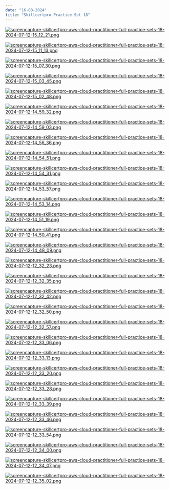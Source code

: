 ```yaml
---
date: "16-08-2024"
title: "Skillcertpro Practice Set 18"
---
```

<a href="/blog/images/screencapture-skillcertpro-aws-cloud-practitioner-full-practice-sets-18-2024-07-12-15_12_21.png" target="_blank"><img src="/blog/images/screencapture-skillcertpro-aws-cloud-practitioner-full-practice-sets-18-2024-07-12-15_12_21.png" alt="screencapture-skillcertpro-aws-cloud-practitioner-full-practice-sets-18-2024-07-12-15_12_21.png" /></a>

<a href="/blog/images/screencapture-skillcertpro-aws-cloud-practitioner-full-practice-sets-18-2024-07-12-15_11_13.png" target="_blank"><img src="/blog/images/screencapture-skillcertpro-aws-cloud-practitioner-full-practice-sets-18-2024-07-12-15_11_13.png" alt="screencapture-skillcertpro-aws-cloud-practitioner-full-practice-sets-18-2024-07-12-15_11_13.png" /></a>

<a href="/blog/images/screencapture-skillcertpro-aws-cloud-practitioner-full-practice-sets-18-2024-07-12-15_07_30.png" target="_blank"><img src="/blog/images/screencapture-skillcertpro-aws-cloud-practitioner-full-practice-sets-18-2024-07-12-15_07_30.png" alt="screencapture-skillcertpro-aws-cloud-practitioner-full-practice-sets-18-2024-07-12-15_07_30.png" /></a>

<a href="/blog/images/screencapture-skillcertpro-aws-cloud-practitioner-full-practice-sets-18-2024-07-12-15_03_45.png" target="_blank"><img src="/blog/images/screencapture-skillcertpro-aws-cloud-practitioner-full-practice-sets-18-2024-07-12-15_03_45.png" alt="screencapture-skillcertpro-aws-cloud-practitioner-full-practice-sets-18-2024-07-12-15_03_45.png" /></a>

<a href="/blog/images/screencapture-skillcertpro-aws-cloud-practitioner-full-practice-sets-18-2024-07-12-15_02_48.png" target="_blank"><img src="/blog/images/screencapture-skillcertpro-aws-cloud-practitioner-full-practice-sets-18-2024-07-12-15_02_48.png" alt="screencapture-skillcertpro-aws-cloud-practitioner-full-practice-sets-18-2024-07-12-15_02_48.png" /></a>

<a href="/blog/images/screencapture-skillcertpro-aws-cloud-practitioner-full-practice-sets-18-2024-07-12-14_59_32.png" target="_blank"><img src="/blog/images/screencapture-skillcertpro-aws-cloud-practitioner-full-practice-sets-18-2024-07-12-14_59_32.png" alt="screencapture-skillcertpro-aws-cloud-practitioner-full-practice-sets-18-2024-07-12-14_59_32.png" /></a>

<a href="/blog/images/screencapture-skillcertpro-aws-cloud-practitioner-full-practice-sets-18-2024-07-12-14_59_03.png" target="_blank"><img src="/blog/images/screencapture-skillcertpro-aws-cloud-practitioner-full-practice-sets-18-2024-07-12-14_59_03.png" alt="screencapture-skillcertpro-aws-cloud-practitioner-full-practice-sets-18-2024-07-12-14_59_03.png" /></a>

<a href="/blog/images/screencapture-skillcertpro-aws-cloud-practitioner-full-practice-sets-18-2024-07-12-14_56_36.png" target="_blank"><img src="/blog/images/screencapture-skillcertpro-aws-cloud-practitioner-full-practice-sets-18-2024-07-12-14_56_36.png" alt="screencapture-skillcertpro-aws-cloud-practitioner-full-practice-sets-18-2024-07-12-14_56_36.png" /></a>

<a href="/blog/images/screencapture-skillcertpro-aws-cloud-practitioner-full-practice-sets-18-2024-07-12-14_54_51.png" target="_blank"><img src="/blog/images/screencapture-skillcertpro-aws-cloud-practitioner-full-practice-sets-18-2024-07-12-14_54_51.png" alt="screencapture-skillcertpro-aws-cloud-practitioner-full-practice-sets-18-2024-07-12-14_54_51.png" /></a>

<a href="/blog/images/screencapture-skillcertpro-aws-cloud-practitioner-full-practice-sets-18-2024-07-12-14_54_31.png" target="_blank"><img src="/blog/images/screencapture-skillcertpro-aws-cloud-practitioner-full-practice-sets-18-2024-07-12-14_54_31.png" alt="screencapture-skillcertpro-aws-cloud-practitioner-full-practice-sets-18-2024-07-12-14_54_31.png" /></a>

<a href="/blog/images/screencapture-skillcertpro-aws-cloud-practitioner-full-practice-sets-18-2024-07-12-14_53_57.png" target="_blank"><img src="/blog/images/screencapture-skillcertpro-aws-cloud-practitioner-full-practice-sets-18-2024-07-12-14_53_57.png" alt="screencapture-skillcertpro-aws-cloud-practitioner-full-practice-sets-18-2024-07-12-14_53_57.png" /></a>

<a href="/blog/images/screencapture-skillcertpro-aws-cloud-practitioner-full-practice-sets-18-2024-07-12-14_53_14.png" target="_blank"><img src="/blog/images/screencapture-skillcertpro-aws-cloud-practitioner-full-practice-sets-18-2024-07-12-14_53_14.png" alt="screencapture-skillcertpro-aws-cloud-practitioner-full-practice-sets-18-2024-07-12-14_53_14.png" /></a>

<a href="/blog/images/screencapture-skillcertpro-aws-cloud-practitioner-full-practice-sets-18-2024-07-12-14_51_19.png" target="_blank"><img src="/blog/images/screencapture-skillcertpro-aws-cloud-practitioner-full-practice-sets-18-2024-07-12-14_51_19.png" alt="screencapture-skillcertpro-aws-cloud-practitioner-full-practice-sets-18-2024-07-12-14_51_19.png" /></a>

<a href="/blog/images/screencapture-skillcertpro-aws-cloud-practitioner-full-practice-sets-18-2024-07-12-14_50_41.png" target="_blank"><img src="/blog/images/screencapture-skillcertpro-aws-cloud-practitioner-full-practice-sets-18-2024-07-12-14_50_41.png" alt="screencapture-skillcertpro-aws-cloud-practitioner-full-practice-sets-18-2024-07-12-14_50_41.png" /></a>

<a href="/blog/images/screencapture-skillcertpro-aws-cloud-practitioner-full-practice-sets-18-2024-07-12-14_48_09.png" target="_blank"><img src="/blog/images/screencapture-skillcertpro-aws-cloud-practitioner-full-practice-sets-18-2024-07-12-14_48_09.png" alt="screencapture-skillcertpro-aws-cloud-practitioner-full-practice-sets-18-2024-07-12-14_48_09.png" /></a>

<a href="/blog/images/screencapture-skillcertpro-aws-cloud-practitioner-full-practice-sets-18-2024-07-12-12_32_23.png" target="_blank"><img src="/blog/images/screencapture-skillcertpro-aws-cloud-practitioner-full-practice-sets-18-2024-07-12-12_32_23.png" alt="screencapture-skillcertpro-aws-cloud-practitioner-full-practice-sets-18-2024-07-12-12_32_23.png" /></a>

<a href="/blog/images/screencapture-skillcertpro-aws-cloud-practitioner-full-practice-sets-18-2024-07-12-12_32_35.png" target="_blank"><img src="/blog/images/screencapture-skillcertpro-aws-cloud-practitioner-full-practice-sets-18-2024-07-12-12_32_35.png" alt="screencapture-skillcertpro-aws-cloud-practitioner-full-practice-sets-18-2024-07-12-12_32_35.png" /></a>

<a href="/blog/images/screencapture-skillcertpro-aws-cloud-practitioner-full-practice-sets-18-2024-07-12-12_32_42.png" target="_blank"><img src="/blog/images/screencapture-skillcertpro-aws-cloud-practitioner-full-practice-sets-18-2024-07-12-12_32_42.png" alt="screencapture-skillcertpro-aws-cloud-practitioner-full-practice-sets-18-2024-07-12-12_32_42.png" /></a>

<a href="/blog/images/screencapture-skillcertpro-aws-cloud-practitioner-full-practice-sets-18-2024-07-12-12_32_50.png" target="_blank"><img src="/blog/images/screencapture-skillcertpro-aws-cloud-practitioner-full-practice-sets-18-2024-07-12-12_32_50.png" alt="screencapture-skillcertpro-aws-cloud-practitioner-full-practice-sets-18-2024-07-12-12_32_50.png" /></a>

<a href="/blog/images/screencapture-skillcertpro-aws-cloud-practitioner-full-practice-sets-18-2024-07-12-12_32_57.png" target="_blank"><img src="/blog/images/screencapture-skillcertpro-aws-cloud-practitioner-full-practice-sets-18-2024-07-12-12_32_57.png" alt="screencapture-skillcertpro-aws-cloud-practitioner-full-practice-sets-18-2024-07-12-12_32_57.png" /></a>

<a href="/blog/images/screencapture-skillcertpro-aws-cloud-practitioner-full-practice-sets-18-2024-07-12-12_33_06.png" target="_blank"><img src="/blog/images/screencapture-skillcertpro-aws-cloud-practitioner-full-practice-sets-18-2024-07-12-12_33_06.png" alt="screencapture-skillcertpro-aws-cloud-practitioner-full-practice-sets-18-2024-07-12-12_33_06.png" /></a>

<a href="/blog/images/screencapture-skillcertpro-aws-cloud-practitioner-full-practice-sets-18-2024-07-12-12_33_13.png" target="_blank"><img src="/blog/images/screencapture-skillcertpro-aws-cloud-practitioner-full-practice-sets-18-2024-07-12-12_33_13.png" alt="screencapture-skillcertpro-aws-cloud-practitioner-full-practice-sets-18-2024-07-12-12_33_13.png" /></a>

<a href="/blog/images/screencapture-skillcertpro-aws-cloud-practitioner-full-practice-sets-18-2024-07-12-12_33_20.png" target="_blank"><img src="/blog/images/screencapture-skillcertpro-aws-cloud-practitioner-full-practice-sets-18-2024-07-12-12_33_20.png" alt="screencapture-skillcertpro-aws-cloud-practitioner-full-practice-sets-18-2024-07-12-12_33_20.png" /></a>

<a href="/blog/images/screencapture-skillcertpro-aws-cloud-practitioner-full-practice-sets-18-2024-07-12-12_33_28.png" target="_blank"><img src="/blog/images/screencapture-skillcertpro-aws-cloud-practitioner-full-practice-sets-18-2024-07-12-12_33_28.png" alt="screencapture-skillcertpro-aws-cloud-practitioner-full-practice-sets-18-2024-07-12-12_33_28.png" /></a>

<a href="/blog/images/screencapture-skillcertpro-aws-cloud-practitioner-full-practice-sets-18-2024-07-12-12_33_39.png" target="_blank"><img src="/blog/images/screencapture-skillcertpro-aws-cloud-practitioner-full-practice-sets-18-2024-07-12-12_33_39.png" alt="screencapture-skillcertpro-aws-cloud-practitioner-full-practice-sets-18-2024-07-12-12_33_39.png" /></a>

<a href="/blog/images/screencapture-skillcertpro-aws-cloud-practitioner-full-practice-sets-18-2024-07-12-12_33_46.png" target="_blank"><img src="/blog/images/screencapture-skillcertpro-aws-cloud-practitioner-full-practice-sets-18-2024-07-12-12_33_46.png" alt="screencapture-skillcertpro-aws-cloud-practitioner-full-practice-sets-18-2024-07-12-12_33_46.png" /></a>

<a href="/blog/images/screencapture-skillcertpro-aws-cloud-practitioner-full-practice-sets-18-2024-07-12-12_33_54.png" target="_blank"><img src="/blog/images/screencapture-skillcertpro-aws-cloud-practitioner-full-practice-sets-18-2024-07-12-12_33_54.png" alt="screencapture-skillcertpro-aws-cloud-practitioner-full-practice-sets-18-2024-07-12-12_33_54.png" /></a>

<a href="/blog/images/screencapture-skillcertpro-aws-cloud-practitioner-full-practice-sets-18-2024-07-12-12_34_00.png" target="_blank"><img src="/blog/images/screencapture-skillcertpro-aws-cloud-practitioner-full-practice-sets-18-2024-07-12-12_34_00.png" alt="screencapture-skillcertpro-aws-cloud-practitioner-full-practice-sets-18-2024-07-12-12_34_00.png" /></a>

<a href="/blog/images/screencapture-skillcertpro-aws-cloud-practitioner-full-practice-sets-18-2024-07-12-12_34_07.png" target="_blank"><img src="/blog/images/screencapture-skillcertpro-aws-cloud-practitioner-full-practice-sets-18-2024-07-12-12_34_07.png" alt="screencapture-skillcertpro-aws-cloud-practitioner-full-practice-sets-18-2024-07-12-12_34_07.png" /></a>

<a href="/blog/images/screencapture-skillcertpro-aws-cloud-practitioner-full-practice-sets-18-2024-07-12-12_35_02.png" target="_blank"><img src="/blog/images/screencapture-skillcertpro-aws-cloud-practitioner-full-practice-sets-18-2024-07-12-12_35_02.png" alt="screencapture-skillcertpro-aws-cloud-practitioner-full-practice-sets-18-2024-07-12-12_35_02.png" /></a>